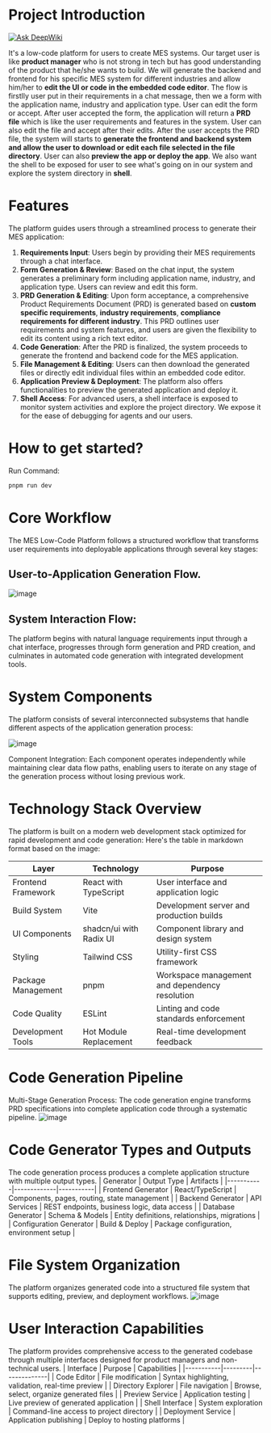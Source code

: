 # Project Introduction
[![Ask DeepWiki](https://deepwiki.com/badge.svg)](https://deepwiki.com/supcon-international/mes-lowcode-platform)

It's a low-code platform for users to create MES systems. Our target user is like **product manager** who is not strong in tech but has good understanding of the product that he/she wants to build. We will generate the backend and frontend for his specific MES system for different industries and allow him/her to **edit the UI or code in the embedded code editor**. The flow is firstlly user put in their requirements in a chat message, then we a form with the application name, industry and application type. User can edit the form or accept. After user accepted the form, the application will return a **PRD file** which is like the user requirements and features in the system. User can also edit the file and accept after their edits. After the user accepts the PRD file, the system will starts to **generate the frontend and backend system and allow the user to download or edit each file selected in the file directory**. User can also **preview the app or deploy the app**. We also want the shell to be exposed for user to see what's going on in our system and explore the system directory in **shell**.

# Features

The platform guides users through a streamlined process to generate their MES application:

1.  **Requirements Input**: Users begin by providing their MES requirements through a chat interface.
2.  **Form Generation & Review**: Based on the chat input, the system generates a preliminary form including application name, industry, and application type. Users can review and edit this form.
3.  **PRD Generation & Editing**: Upon form acceptance, a comprehensive Product Requirements Document (PRD) is generated based on **custom specific requirements**, **industry requirements**, **compliance requirements for different industry**. This PRD outlines user requirements and system features, and users are given the flexibility to edit its content using a rich text editor.
4.  **Code Generation**: After the PRD is finalized, the system proceeds to generate the frontend and backend code for the MES application.
5.  **File Management & Editing**: Users can then download the generated files or directly edit individual files within an embedded code editor.
6.  **Application Preview & Deployment**: The platform also offers functionalities to preview the generated application and deploy it.
7.  **Shell Access**: For advanced users, a shell interface is exposed to monitor system activities and explore the project directory. We expose it for the ease of debugging for agents and our users.

# How to get started?

Run Command:
```bash
pnpm run dev
```

# Core Workflow

The MES Low-Code Platform follows a structured workflow that transforms user requirements into deployable applications through several key stages:
## User-to-Application Generation Flow.

![image](https://github.com/user-attachments/assets/51302e9e-1380-4e48-8fd3-593e75d7f75e)

## System Interaction Flow: 

The platform begins with natural language requirements input through a chat interface, progresses through form generation and PRD creation, and culminates in automated code generation with integrated development tools.

# System Components
The platform consists of several interconnected subsystems that handle different aspects of the application generation process:

![image](https://github.com/user-attachments/assets/a9187f18-84e9-49e5-a59c-08554ea1b5cc)

Component Integration: Each component operates independently while maintaining clear data flow paths, enabling users to iterate on any stage of the generation process without losing previous work.

# Technology Stack Overview
The platform is built on a modern web development stack optimized for rapid development and code generation:
Here's the table in markdown format based on the image:

| Layer | Technology | Purpose |
|-------|------------|---------|
| Frontend Framework | React with TypeScript | User interface and application logic |
| Build System | Vite | Development server and production builds |
| UI Components | shadcn/ui with Radix UI | Component library and design system |
| Styling | Tailwind CSS | Utility-first CSS framework |
| Package Management | pnpm | Workspace management and dependency resolution |
| Code Quality | ESLint | Linting and code standards enforcement |
| Development Tools | Hot Module Replacement | Real-time development feedback |

# Code Generation Pipeline
Multi-Stage Generation Process: The code generation engine transforms PRD specifications into complete application code through a systematic pipeline.
![image](https://github.com/user-attachments/assets/4bfc0d55-6a9c-484f-b88d-698419f9cf44)

# Code Generator Types and Outputs
The code generation process produces a complete application structure with multiple output types.
| Generator | Output Type | Artifacts |
|-----------|-------------|-----------|
| Frontend Generator | React/TypeScript | Components, pages, routing, state management |
| Backend Generator | API Services | REST endpoints, business logic, data access |
| Database Generator | Schema & Models | Entity definitions, relationships, migrations |
| Configuration Generator | Build & Deploy | Package configuration, environment setup |

# File System Organization
The platform organizes generated code into a structured file system that supports editing, preview, and deployment workflows.
![image](https://github.com/user-attachments/assets/0616236c-0742-435b-84cb-709245ef5739)

# User Interaction Capabilities
The platform provides comprehensive access to the generated codebase through multiple interfaces designed for product managers and non-technical users.
| Interface | Purpose | Capabilities |
|-----------|---------|--------------|
| Code Editor | File modification | Syntax highlighting, validation, real-time preview |
| Directory Explorer | File navigation | Browse, select, organize generated files |
| Preview Service | Application testing | Live preview of generated application |
| Shell Interface | System exploration | Command-line access to project directory |
| Deployment Service | Application publishing | Deploy to hosting platforms |



